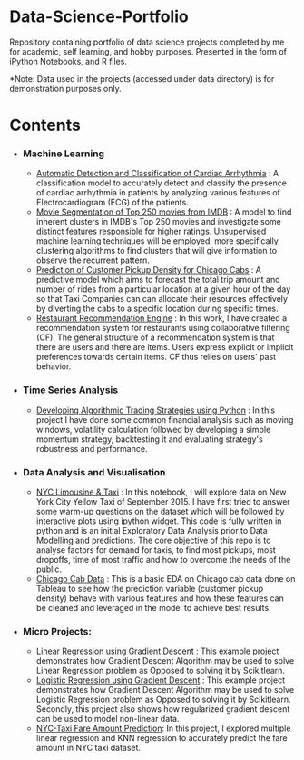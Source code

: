 # Data-Science-Portfolio
Repository containing portfolio of data science projects completed by me for academic, self learning, and hobby purposes. Presented in the form of iPython Notebooks, and R files.

*Note: Data used in the projects (accessed under data directory) is for demonstration purposes only.

# Contents

- ### Machine Learning
    - [Automatic Detection and Classification of Cardiac Arrhythmia](https://github.com/mustafashabbir10/Cardiac-Arrhythmia) : A classification model to accurately detect and classify the presence of cardiac arrhythmia in patients by analyzing various features of Electrocardiogram (ECG) of the patients.
    - [Movie Segmentation of Top 250 movies from IMDB](https://github.com/mustafashabbir10/MovieClustering) : A model to find inherent clusters in IMDB's Top 250 movies and investigate some distinct features responsible for higher ratings. Unsupervised machine learning techniques will be employed, more specifically, clustering algorithms to find clusters that will give information to observe the recurrent pattern.
    - [Prediction of Customer Pickup Density for Chicago Cabs](https://github.com/mustafashabbir10/Chicago-Cab-Data) : A predictive model which aims to forecast the total trip amount and number of rides from a particular location at a given hour of the day so that Taxi Companies can can allocate their resources effectively by diverting the cabs to a specific location during specific times.
     - [Restaurant Recommendation Engine](https://github.com/mustafashabbir10/Yelp-Recommender-System) : In this work, I have created a recommendation system for restaurants using collaborative filtering (CF). The general structure of a recommendation system is that there are users and there are items. Users express explicit or implicit preferences towards certain items. CF thus relies on users' past behavior.
    

- ### Time Series Analysis
    - [Developing Algorithmic Trading Strategies using Python](https://github.com/mustafashabbir10/Algorithmic-Trading) : In this project I have done some common financial analysis such as moving windows, volatility calculation followed by developing a simple momentum strategy, backtesting it and evaluating strategy's robustness and performance.

- ### Data Analysis and Visualisation
    - [NYC Limousine & Taxi](https://github.com/mustafashabbir10/New-York-Taxi-Data/blob/master/EDA.ipynb) : In this notebook, I will explore data on New York City Yellow Taxi of September 2015. I have first tried to answer some warm-up questions on the dataset which will be followed by interactive plots using ipython widget. This code is fully written in python and is an initial Exploratory Data Analysis prior to Data Modelling and predictions. The core objective of this repo is to analyse factors for demand for taxis, to find most pickups, most dropoffs, time of most traffic and how to overcome the needs of the public.
    - [Chicago Cab Data](https://github.com/mustafashabbir10/Chicago-Cab-Data/blob/master/EDA.pdf) : This is a basic EDA on Chicago cab data done on Tableau to see how the prediction variable (customer pickup density) behave with various features and how these features can be cleaned and leveraged in the model to achieve best results. 

- ### Micro Projects: 
    - [Linear Regression using Gradient Descent](https://github.com/mustafashabbir10/Linear-Regression) : This example project demonstrates how Gradient Descent Algorithm may be used to solve Linear Regression problem as Opposed to solving it by Scikitlearn.
    - [Logistic Regression using Gradient Descent](https://github.com/mustafashabbir10/Logistic-Regression) : This example project demonstrates how Gradient Descent Algorithm may be used to solve Logistic Regression problem as Opposed to solving it by Scikitlearn. Secondly, this project also shows how regularized gradient descent can be used to model non-linear data.
    - [NYC-Taxi Fare Amount Prediction](https://github.com/mustafashabbir10/New-York-Taxi-Data): In this project, I explored multiple linear regression and KNN regression to accurately predict the fare amount in NYC taxi dataset.
